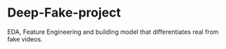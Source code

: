 # Deep-Fake-project
EDA, Feature Engineering and building model that differentiates real from fake videos.
